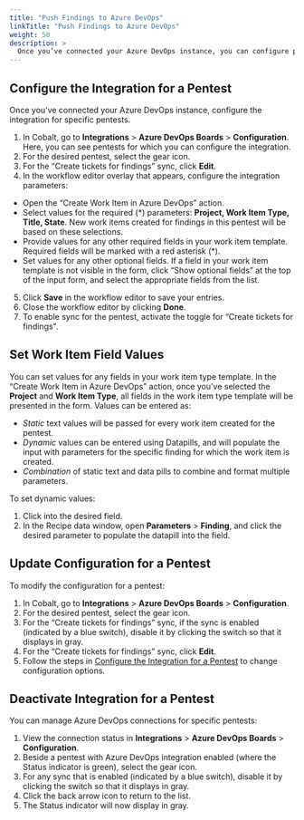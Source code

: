 ```yaml
---
title: "Push Findings to Azure DevOps"
linkTitle: "Push Findings to Azure DevOps"
weight: 50
description: >
  Once you’ve connected your Azure DevOps instance, you can configure pentests to push findings to an ADO Team Project.
---
```


## Configure the Integration for a Pentest

Once you’ve connected your Azure DevOps instance, configure the integration for specific pentests.

1. In Cobalt, go to **Integrations** > **Azure DevOps Boards** > **Configuration**. Here, you can see pentests for which you can configure the integration.
2. For the desired pentest, select the gear icon.
3. For the “Create tickets for findings” sync, click **Edit**.
4. In the workflow editor overlay that appears, configure the integration parameters:
- Open the “Create Work Item in Azure DevOps” action.
- Select values for the required (*) parameters: **Project, Work Item Type, Title, State**. New work items created for findings in this pentest will be based on these selections.
- Provide values for any other required fields in your work item template. Required fields will be marked with a red asterisk (*).
- Set values for any other optional fields. If a field in your work item template is not visible in the form, click “Show optional fields” at the top of the input form, and select the appropriate fields from the list.
5. Click **Save** in the workflow editor to save your entries.
6. Close the workflow editor by clicking **Done**.
7. To enable sync for the pentest, activate the toggle for “Create tickets for findings".

## Set Work Item Field Values

You can set values for any fields in your work item type template. In the “Create Work Item in Azure DevOps” action, once you’ve selected the **Project** and **Work Item Type**, all fields in the work item type template will be presented in the form. Values can be entered as:
- _Static_ text values will be passed for every work item created for the pentest.
- _Dynamic_ values can be entered using Datapills, and will populate the input with parameters for the specific finding for which the work item is created.  
- _Combination_ of static text and data pills to combine and format multiple parameters.

To set dynamic values:
1. Click into the desired field.
2. In the Recipe data window, open **Parameters** > **Finding**, and click the desired parameter to populate the datapill into the field.

## Update Configuration for a Pentest

To modify the configuration for a pentest: 

1. In Cobalt, go to **Integrations** > **Azure DevOps Boards** > **Configuration**. 
2. For the desired pentest, select the gear icon.
3. For the “Create tickets for findings” sync, if the sync is enabled (indicated by a blue switch), disable it by clicking the switch so that it displays in gray.
4. For the “Create tickets for findings” sync, click **Edit**.
5. Follow the steps in [Configure the Integration for a Pentest](tbd) to change configuration options.

## Deactivate Integration for a Pentest

You can manage Azure DevOps connections for specific pentests:

1. View the connection status in **Integrations** > **Azure DevOps Boards** > **Configuration**. 
2. Beside a pentest with Azure DevOps integration enabled (where the Status indicator is green), select the gear icon.
3. For any sync that is enabled (indicated by a blue switch), disable it by clicking the switch so that it displays in gray.
4. Click the back arrow icon to return to the list.
5. The Status indicator will now display in gray.
